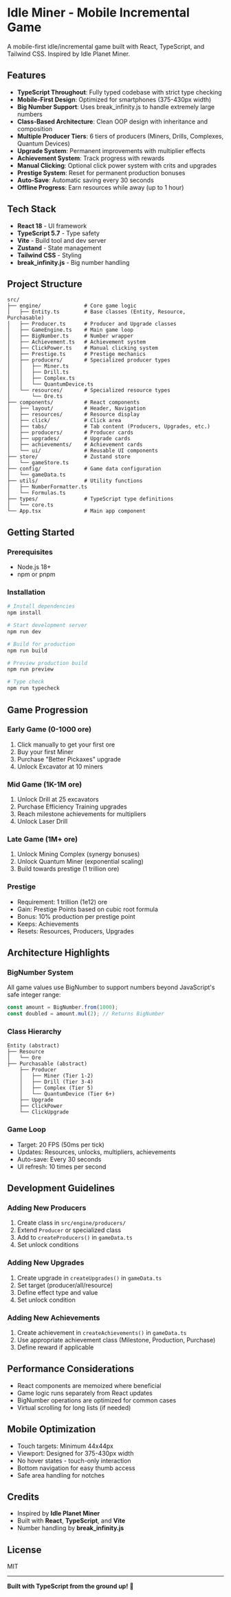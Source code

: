 # Idle Miner - Mobile Incremental Game

A mobile-first idle/incremental game built with React, TypeScript, and Tailwind CSS. Inspired by Idle Planet Miner.

## Features

- **TypeScript Throughout**: Fully typed codebase with strict type checking
- **Mobile-First Design**: Optimized for smartphones (375-430px width)
- **Big Number Support**: Uses break_infinity.js to handle extremely large numbers
- **Class-Based Architecture**: Clean OOP design with inheritance and composition
- **Multiple Producer Tiers**: 6 tiers of producers (Miners, Drills, Complexes, Quantum Devices)
- **Upgrade System**: Permanent improvements with multiplier effects
- **Achievement System**: Track progress with rewards
- **Manual Clicking**: Optional click power system with crits and upgrades
- **Prestige System**: Reset for permanent production bonuses
- **Auto-Save**: Automatic saving every 30 seconds
- **Offline Progress**: Earn resources while away (up to 1 hour)

## Tech Stack

- **React 18** - UI framework
- **TypeScript 5.7** - Type safety
- **Vite** - Build tool and dev server
- **Zustand** - State management
- **Tailwind CSS** - Styling
- **break_infinity.js** - Big number handling

## Project Structure

```
src/
├── engine/              # Core game logic
│   ├── Entity.ts        # Base classes (Entity, Resource, Purchasable)
│   ├── Producer.ts      # Producer and Upgrade classes
│   ├── GameEngine.ts    # Main game loop
│   ├── BigNumber.ts     # Number wrapper
│   ├── Achievement.ts   # Achievement system
│   ├── ClickPower.ts    # Manual clicking system
│   ├── Prestige.ts      # Prestige mechanics
│   ├── producers/       # Specialized producer types
│   │   ├── Miner.ts
│   │   ├── Drill.ts
│   │   ├── Complex.ts
│   │   └── QuantumDevice.ts
│   └── resources/       # Specialized resource types
│       └── Ore.ts
├── components/          # React components
│   ├── layout/          # Header, Navigation
│   ├── resources/       # Resource display
│   ├── click/           # Click area
│   ├── tabs/            # Tab content (Producers, Upgrades, etc.)
│   ├── producers/       # Producer cards
│   ├── upgrades/        # Upgrade cards
│   ├── achievements/    # Achievement cards
│   └── ui/              # Reusable UI components
├── store/               # Zustand store
│   └── gameStore.ts
├── config/              # Game data configuration
│   └── gameData.ts
├── utils/               # Utility functions
│   ├── NumberFormatter.ts
│   └── Formulas.ts
├── types/               # TypeScript type definitions
│   └── core.ts
└── App.tsx              # Main app component
```

## Getting Started

### Prerequisites

- Node.js 18+
- npm or pnpm

### Installation

```bash
# Install dependencies
npm install

# Start development server
npm run dev

# Build for production
npm run build

# Preview production build
npm run preview

# Type check
npm run typecheck
```

## Game Progression

### Early Game (0-1000 ore)
1. Click manually to get your first ore
2. Buy your first Miner
3. Purchase "Better Pickaxes" upgrade
4. Unlock Excavator at 10 miners

### Mid Game (1K-1M ore)
1. Unlock Drill at 25 excavators
2. Purchase Efficiency Training upgrades
3. Reach milestone achievements for multipliers
4. Unlock Laser Drill

### Late Game (1M+ ore)
1. Unlock Mining Complex (synergy bonuses)
2. Unlock Quantum Miner (exponential scaling)
3. Build towards prestige (1 trillion ore)

### Prestige
- Requirement: 1 trillion (1e12) ore
- Gain: Prestige Points based on cubic root formula
- Bonus: 10% production per prestige point
- Keeps: Achievements
- Resets: Resources, Producers, Upgrades

## Architecture Highlights

### BigNumber System
All game values use BigNumber to support numbers beyond JavaScript's safe integer range:
```typescript
const amount = BigNumber.from(1000);
const doubled = amount.mul(2); // Returns BigNumber
```

### Class Hierarchy
```
Entity (abstract)
├── Resource
│   └── Ore
├── Purchasable (abstract)
    ├── Producer
    │   ├── Miner (Tier 1-2)
    │   ├── Drill (Tier 3-4)
    │   ├── Complex (Tier 5)
    │   └── QuantumDevice (Tier 6+)
    ├── Upgrade
    ├── ClickPower
    └── ClickUpgrade
```

### Game Loop
- Target: 20 FPS (50ms per tick)
- Updates: Resources, unlocks, multipliers, achievements
- Auto-save: Every 30 seconds
- UI refresh: 10 times per second

## Development Guidelines

### Adding New Producers
1. Create class in `src/engine/producers/`
2. Extend `Producer` or specialized class
3. Add to `createProducers()` in `gameData.ts`
4. Set unlock conditions

### Adding New Upgrades
1. Create upgrade in `createUpgrades()` in `gameData.ts`
2. Set target (producer/all/resource)
3. Define effect type and value
4. Set unlock condition

### Adding New Achievements
1. Create achievement in `createAchievements()` in `gameData.ts`
2. Use appropriate achievement class (Milestone, Production, Purchase)
3. Define reward if applicable

## Performance Considerations

- React components are memoized where beneficial
- Game logic runs separately from React updates
- BigNumber operations are optimized for common cases
- Virtual scrolling for long lists (if needed)

## Mobile Optimization

- Touch targets: Minimum 44x44px
- Viewport: Designed for 375-430px width
- No hover states - touch-only interaction
- Bottom navigation for easy thumb access
- Safe area handling for notches

## Credits

- Inspired by **Idle Planet Miner**
- Built with **React**, **TypeScript**, and **Vite**
- Number handling by **break_infinity.js**

## License

MIT

---

**Built with TypeScript from the ground up!** 🚀
